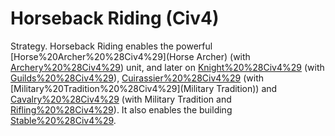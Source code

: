 # Horseback Riding (Civ4)

Strategy.
Horseback Riding enables the powerful [Horse%20Archer%20%28Civ4%29](Horse Archer) (with [Archery%20%28Civ4%29](Archery)) unit, and later on [Knight%20%28Civ4%29](Knights) (with [Guilds%20%28Civ4%29](Guilds)), [Cuirassier%20%28Civ4%29](Cuirassiers) (with [Military%20Tradition%20%28Civ4%29](Military Tradition)) and [Cavalry%20%28Civ4%29](Cavalry) (with Military Tradition and [Rifling%20%28Civ4%29](Rifling)). It also enables the building [Stable%20%28Civ4%29](Stable).